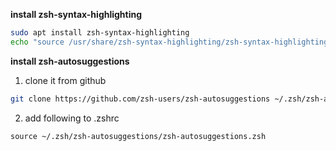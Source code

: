 
**install zsh-syntax-highlighting**

```bash
sudo apt install zsh-syntax-highlighting
echo "source /usr/share/zsh-syntax-highlighting/zsh-syntax-highlighting.zsh" >> ${ZDOTDIR:-$HOME}/.zshrc

```


**install zsh-autosuggestions**
1. clone it from github
```bash
git clone https://github.com/zsh-users/zsh-autosuggestions ~/.zsh/zsh-autosuggestions
```

2. add following to .zshrc
```
source ~/.zsh/zsh-autosuggestions/zsh-autosuggestions.zsh

```
